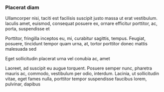 ### Placerat diam

Ullamcorper nisi, taciti est facilisis suscipit justo massa ut erat vestibulum. Iaculis amet, euismod, consequat posuere ex, ornare efficitur porttitor, ac, porta, suspendisse et

Porttitor, fringilla inceptos eu, mi, curabitur sagittis, tempus. Feugiat, posuere, tincidunt tempor quam urna, at, tortor porttitor donec mattis malesuada sed

Eget sollicitudin placerat urna vel conubia ac, amet

Laoreet, ad suscipit eu augue torquent. Posuere semper nunc, pharetra mauris ac, commodo, vestibulum per odio, interdum. Lacinia, ut sollicitudin vitae, eget fames nulla, porttitor tempor suspendisse faucibus lorem, pulvinar, dapibus


